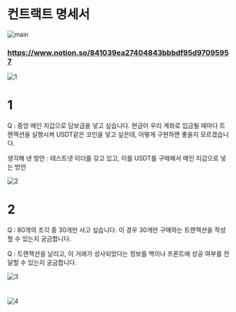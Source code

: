 # 컨트랙트 명세서
![main](/Contract/Contract_Rec.PNG)
### https://www.notion.so/841039ea27404843bbbdf95d97095957

![1](/Contract/1.jpg)

# 1
Q : 중앙 메인 지갑으로 담보금을 넣고 싶습니다.
현금이 우리 계좌로 입금될 때마다 트랜잭션을 실행시켜 USDT같은 코인을 넣고 싶은데, 어떻게 구현하면 좋을지 모르겠습니다.

생각해 낸 방안 : 테스트넷 이더를 갖고 있고, 이를 USDT를 구매해서 메인 지갑으로 넣는 방안

![2](/Contract/2.jpg)

# 2
Q : 80개의 조각 중 30개만 사고 싶습니다. 이 경우 30개만 구매하는 트랜잭션을 작성할 수 있는지 궁금합니다.

Q : 트랜잭션을 날리고, 이 거래가 성사되었다는 정보를 백이나 프론트에 성공 여부를 전달할 수 있는지 궁금합니다.

![3](/Contract/3.jpg)
#
![4](/Contract/4.jpg)
